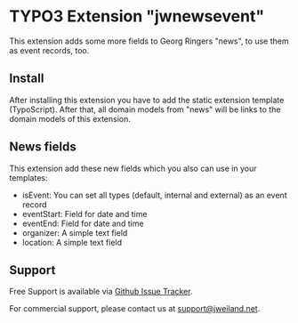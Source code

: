 # TYPO3 Extension "jwnewsevent"

This extension adds some more fields to Georg Ringers "news", to use them as event records, too.

## Install

After installing this extension you have to add the static extension template (TypoScript).
After that, all domain models from "news" will be links to the domain models of this extension.

## News fields

This extension add these new fields which you also can use in your templates:

* isEvent: You can set all types (default, internal and external) as an event record
* eventStart: Field for date and time
* eventEnd: Field for date and time
* organizer: A simple text field
* location: A simple text field

## Support

Free Support is available via [Github Issue Tracker](https://github.com/jweiland-net/jwnewsevent/issues).

For commercial support, please contact us at [support@jweiland.net](support@jweiland.net).
